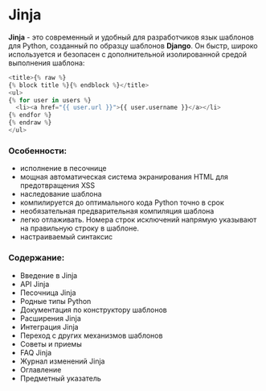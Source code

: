 # Jinja

**Jinja** - это современный и удобный для разработчиков язык шаблонов для Python, созданный по образцу шаблонов **Django**. Он быстр, широко используется и безопасен с дополнительной изолированной средой выполнения шаблона:

```python
<title>{% raw %}
{% block title %}{% endblock %}</title>
<ul>
{% for user in users %}
  <li><a href="{{ user.url }}">{{ user.username }}</a></li>
{% endfor %}
{% endraw %}
</ul>
```

### Особенности:

* исполнение в песочнице
* мощная автоматическая система экранирования HTML для предотвращения XSS
* наследование шаблона
* компилируется до оптимального кода Python точно в срок
* необязательная предварительная компиляция шаблона
* легко отлаживать. Номера строк исключений напрямую указывают на правильную строку в шаблоне.
* настраиваемый синтаксис

### Содержание:

* Введение в Jinja
* API Jinja
* Песочница Jinja
* Родные типы Python
* Документация по конструктору шаблонов
* Расширения Jinja
* Интеграция Jinja
* Переход с других механизмов шаблонов
* Советы и приемы
* FAQ Jinja
* Журнал изменений Jinja
* Оглавление
* Предметный указатель
